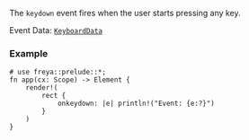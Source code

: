The `keydown` event fires when the user starts pressing any key.

Event Data: [`KeyboardData`](crate::events::KeyboardData)

### Example

```rust, no_run
# use freya::prelude::*;
fn app(cx: Scope) -> Element {
    render!(
        rect {
            onkeydown: |e| println!("Event: {e:?}")
        }
    )
}
```